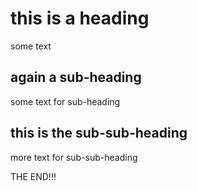 # this is a heading

some text

## again a sub-heading

some text for sub-heading

## this is the sub-sub-heading

more text for sub-sub-heading

THE END!!!
